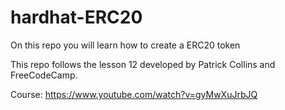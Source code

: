 # hardhat-ERC20

On this repo you will learn how to create a ERC20 token

This repo follows the lesson 12 developed by Patrick Collins and FreeCodeCamp.

Course: https://www.youtube.com/watch?v=gyMwXuJrbJQ
